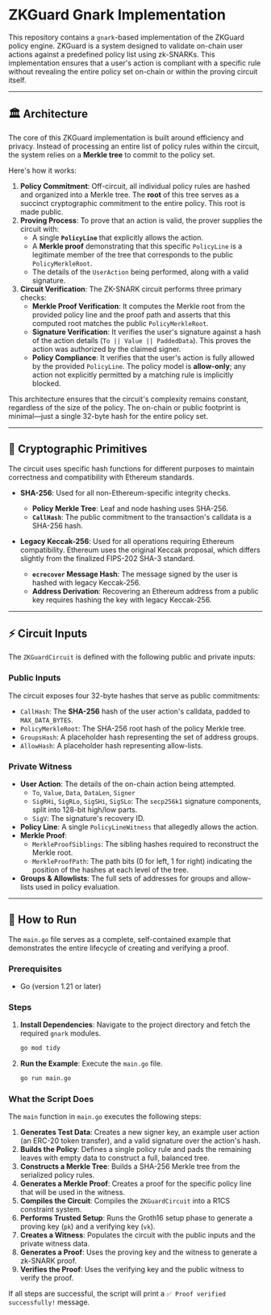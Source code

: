 # ZKGuard Gnark Implementation

This repository contains a `gnark`-based implementation of the ZKGuard policy engine. ZKGuard is a system designed to validate on-chain user actions against a predefined policy list using zk-SNARKs. This implementation ensures that a user's action is compliant with a specific rule without revealing the entire policy set on-chain or within the proving circuit itself.

-----

## 🏛️ Architecture

The core of this ZKGuard implementation is built around efficiency and privacy. Instead of processing an entire list of policy rules within the circuit, the system relies on a **Merkle tree** to commit to the policy set.

Here's how it works:

1.  **Policy Commitment**: Off-circuit, all individual policy rules are hashed and organized into a Merkle tree. The **root** of this tree serves as a succinct cryptographic commitment to the entire policy. This root is made public.
2.  **Proving Process**: To prove that an action is valid, the prover supplies the circuit with:
      * A single **`PolicyLine`** that explicitly allows the action.
      * A **Merkle proof** demonstrating that this specific `PolicyLine` is a legitimate member of the tree that corresponds to the public `PolicyMerkleRoot`.
      * The details of the `UserAction` being performed, along with a valid signature.
3.  **Circuit Verification**: The ZK-SNARK circuit performs three primary checks:
      * **Merkle Proof Verification**: It computes the Merkle root from the provided policy line and the proof path and asserts that this computed root matches the public `PolicyMerkleRoot`.
      * **Signature Verification**: It verifies the user's signature against a hash of the action details (`To || Value || PaddedData`). This proves the action was authorized by the claimed signer.
      * **Policy Compliance**: It verifies that the user's action is fully allowed by the provided `PolicyLine`. The policy model is **allow-only**; any action not explicitly permitted by a matching rule is implicitly blocked.

This architecture ensures that the circuit's complexity remains constant, regardless of the size of the policy. The on-chain or public footprint is minimal—just a single 32-byte hash for the entire policy set.

-----

## 🔐 Cryptographic Primitives

The circuit uses specific hash functions for different purposes to maintain correctness and compatibility with Ethereum standards.

  * **SHA-256**: Used for all non-Ethereum-specific integrity checks.

      * **Policy Merkle Tree**: Leaf and node hashing uses SHA-256.
      * **`CallHash`**: The public commitment to the transaction's calldata is a SHA-256 hash.

  * **Legacy Keccak-256**: Used for all operations requiring Ethereum compatibility. Ethereum uses the original Keccak proposal, which differs slightly from the finalized FIPS-202 SHA-3 standard.

      * **`ecrecover` Message Hash**: The message signed by the user is hashed with legacy Keccak-256.
      * **Address Derivation**: Recovering an Ethereum address from a public key requires hashing the key with legacy Keccak-256.

-----

## ⚡ Circuit Inputs

The `ZKGuardCircuit` is defined with the following public and private inputs:

### Public Inputs

The circuit exposes four 32-byte hashes that serve as public commitments:

  * `CallHash`: The **SHA-256** hash of the user action's calldata, padded to `MAX_DATA_BYTES`.
  * `PolicyMerkleRoot`: The SHA-256 root hash of the policy Merkle tree.
  * `GroupsHash`: A placeholder hash representing the set of address groups.
  * `AllowHash`: A placeholder hash representing allow-lists.

### Private Witness

  * **User Action**: The details of the on-chain action being attempted.
      * `To`, `Value`, `Data`, `DataLen`, `Signer`
      * `SigRHi`, `SigRLo`, `SigSHi`, `SigSLo`: The `secp256k1` signature components, split into 128-bit high/low parts.
      * `SigV`: The signature's recovery ID.
  * **Policy Line**: A single `PolicyLineWitness` that allegedly allows the action.
  * **Merkle Proof**:
      * `MerkleProofSiblings`: The sibling hashes required to reconstruct the Merkle root.
      * `MerkleProofPath`: The path bits (0 for left, 1 for right) indicating the position of the hashes at each level of the tree.
  * **Groups & Allowlists**: The full sets of addresses for groups and allow-lists used in policy evaluation.

-----

## 🚀 How to Run

The `main.go` file serves as a complete, self-contained example that demonstrates the entire lifecycle of creating and verifying a proof.

### Prerequisites

  * Go (version 1.21 or later)

### Steps

1.  **Install Dependencies**: Navigate to the project directory and fetch the required `gnark` modules.
    ```bash
    go mod tidy
    ```
2.  **Run the Example**: Execute the `main.go` file.
    ```bash
    go run main.go
    ```

### What the Script Does

The `main` function in `main.go` executes the following steps:

1.  **Generates Test Data**: Creates a new signer key, an example user action (an ERC-20 token transfer), and a valid signature over the action's hash.
2.  **Builds the Policy**: Defines a single policy rule and pads the remaining leaves with empty data to construct a full, balanced tree.
3.  **Constructs a Merkle Tree**: Builds a SHA-256 Merkle tree from the serialized policy rules.
4.  **Generates a Merkle Proof**: Creates a proof for the specific policy line that will be used in the witness.
5.  **Compiles the Circuit**: Compiles the `ZKGuardCircuit` into a R1CS constraint system.
6.  **Performs Trusted Setup**: Runs the Groth16 setup phase to generate a proving key (`pk`) and a verifying key (`vk`).
7.  **Creates a Witness**: Populates the circuit with the public inputs and the private witness data.
8.  **Generates a Proof**: Uses the proving key and the witness to generate a zk-SNARK proof.
9.  **Verifies the Proof**: Uses the verifying key and the public witness to verify the proof.

If all steps are successful, the script will print a `✅ Proof verified successfully!` message.